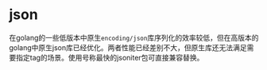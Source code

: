 # json

在golang的一些低版本中原生`encoding/json`库序列化的效率较低，但在高版本的golang中原生json库已经优化。两者性能已经差别不大，但原生库还无法满足需要指定tag的场景。使用号称最快的jsoniter包可直接兼容替换。

